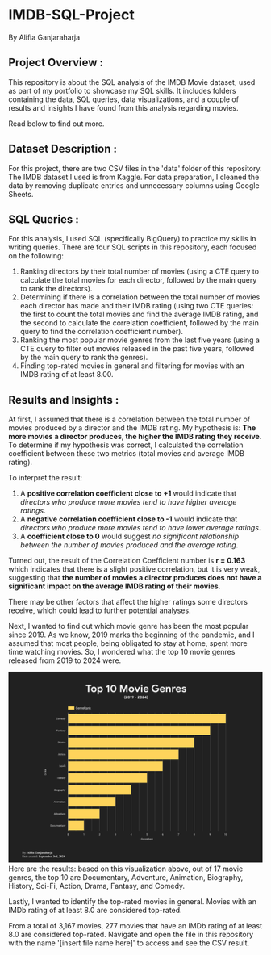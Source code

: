 # IMDB-SQL-Project
By Alifia Ganjaraharja

## Project Overview :
This repository is about the SQL analysis of the IMDB Movie dataset, used as part of my portfolio to showcase my SQL skills. It includes folders containing the data, SQL queries, data visualizations, and a couple of results and insights I have found from this analysis regarding movies.

Read below to find out more.

## Dataset Description :
For this project, there are two CSV files in the 'data' folder of this repository. The IMDB dataset I used is from Kaggle. For data preparation, I cleaned the data by removing duplicate entries and unnecessary columns using Google Sheets.

## SQL Queries :
For this analysis, I used SQL (specifically BigQuery) to practice my skills in writing queries. There are four SQL scripts in this repository, each focused on the following:

1. Ranking directors by their total number of movies (using a CTE query to calculate the total movies for each director, followed by the main query to rank the directors).
2. Determining if there is a correlation between the total number of movies each director has made and their IMDB rating (using two CTE queries: the first to count the total movies and find the average IMDB rating, and the second to calculate the correlation coefficient, followed by the main query to find the correlation coefficient number).
3. Ranking the most popular movie genres from the last five years (using a CTE query to filter out movies released in the past five years, followed by the main query to rank the genres).
4. Finding top-rated movies in general and filtering for movies with an IMDB rating of at least 8.00.


## Results and Insights :
At first, I assumed that there is a correlation between the total number of movies produced by a director and the IMDB rating. My hypothesis is: **The more movies a director produces, the higher the IMDB rating they receive.** To determine if my hypothesis was correct, I calculated the correlation coefficient between these two metrics (total movies and average IMDB rating).

To interpret the result:
1. A **positive correlation coefficient close to +1** would indicate that *directors who produce more movies tend to have higher average ratings*.
2. A **negative correlation coefficient close to -1** would indicate that *directors who produce more movies tend to have lower average ratings*.
3. A **coefficient close to 0** would suggest *no significant relationship between the number of movies produced and the average rating*.

Turned out, the result of the Correlation Coefficient number is **r = 0.163** which indicates that there is a slight positive correlation, but it is very weak, suggesting that **the number of movies a director produces does not have a significant impact on the average IMDB rating of their movies**.

There may be other factors that affect the higher ratings some directors receive, which could lead to further potential analyses.

Next, I wanted to find out which movie genre has been the most popular since 2019. As we know, 2019 marks the beginning of the pandemic, and I assumed that most people, being obligated to stay at home, spent more time watching movies. So, I wondered what the top 10 movie genres released from 2019 to 2024 were.

![IMDb Top 10 Movie Genre Data Visualization](https://github.com/alifiaganjaraharja/IMDB-SQL-Project/blob/main/MostFavoriteGenre.png?raw=true)
Here are the results: based on this visualization above, out of 17 movie genres, the top 10 are Documentary, Adventure, Animation, Biography, History, Sci-Fi, Action, Drama, Fantasy, and Comedy.

Lastly, I wanted to identify the top-rated movies in general. Movies with an IMDb rating of at least 8.0 are considered top-rated.

From a total of 3,167 movies, 277 movies that have an IMDb rating of at least 8.0 are considered top-rated. Navigate and open the file in this repository with the name '[insert file name here]' to access and see the CSV result.

